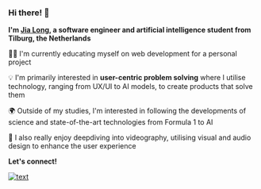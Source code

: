 ### Hi there! 👋
**I'm [Jia Long](https://xlbgh.github.io/), a software engineer and artificial intelligence student from Tilburg, the Netherlands**

👨‍💻 I'm currently educating myself on web development for a personal project

💡 I'm primarily interested in **user-centric problem solving** where I utilise technology, ranging from UX/UI to AI models, to create products that solve them

🌍 Outside of my studies, I'm interested in following the developments of science and state-of-the-art technologies from Formula 1 to AI

🧠 I also really enjoy deepdiving into videography, utilising visual and audio design to enhance the user experience

**Let's connect!**

[![text](https://img.shields.io/badge/LinkedIn-0077B5?style=for-the-badge&logo=linkedin&logoColor=white)](https://www.linkedin.com/in/jialongbao)
